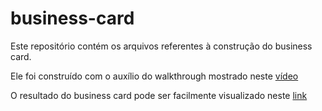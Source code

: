 # business-card

Este repositório contém os arquivos referentes à construção do business card.

Ele foi construído com o auxílio do walkthrough mostrado neste [vídeo](https://page.driven.com.br/lm-aulao-mps?utm_source=email-Potencial-3)

O resultado do business card pode ser facilmente visualizado neste [link](https://8sf7z8.csb.app/)
